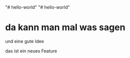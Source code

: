 "# hello-world" 
"# hello-world" 
# da kann man mal was sagen
und eine gute Idee

das ist ein neues Feature
